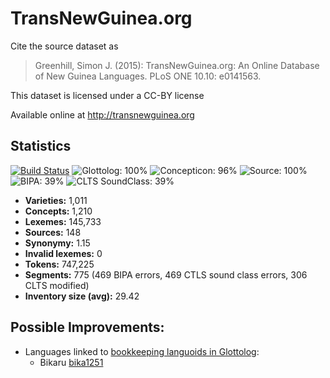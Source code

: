 # TransNewGuinea.org

Cite the source dataset as

> Greenhill, Simon J. (2015): TransNewGuinea.org: An Online Database of New Guinea Languages. PLoS ONE 10.10: e0141563.

This dataset is licensed under a CC-BY license

Available online at http://transnewguinea.org

## Statistics


[![Build Status](https://travis-ci.org/lexibank/transnewguineaorg.svg?branch=master)](https://travis-ci.org/lexibank/transnewguineaorg)
![Glottolog: 100%](https://img.shields.io/badge/Glottolog-100%25-brightgreen.svg "Glottolog: 100%")
![Concepticon: 96%](https://img.shields.io/badge/Concepticon-96%25-green.svg "Concepticon: 96%")
![Source: 100%](https://img.shields.io/badge/Source-100%25-brightgreen.svg "Source: 100%")
![BIPA: 39%](https://img.shields.io/badge/BIPA-39%25-red.svg "BIPA: 39%")
![CLTS SoundClass: 39%](https://img.shields.io/badge/CLTS%20SoundClass-39%25-red.svg "CLTS SoundClass: 39%")

- **Varieties:** 1,011
- **Concepts:** 1,210
- **Lexemes:** 145,733
- **Sources:** 148
- **Synonymy:** 1.15
- **Invalid lexemes:** 0
- **Tokens:** 747,225
- **Segments:** 775 (469 BIPA errors, 469 CTLS sound class errors, 306 CLTS modified)
- **Inventory size (avg):** 29.42

## Possible Improvements:

- Languages linked to [bookkeeping languoids in Glottolog](http://glottolog.org/glottolog/glottologinformation#bookkeepinglanguoids):
  - Bikaru [bika1251](http://glottolog.org/resource/languoid/id/bika1251)

